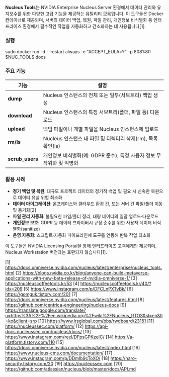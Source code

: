 **Nucleus Tools**는 NVIDIA Enterprise Nucleus Server 환경에서 데이터 관리와 유지보수를 위한 다양한 고급 기능을 제공하는 유틸리티 모음입니다. 이 도구들은 Docker 컨테이너로 제공되며, 서버의 데이터 백업, 복원, 파일 관리, 개인정보 비식별화 등 엔터프라이즈 환경에서 필수적인 작업을 자동화하고 간소화하는 데 사용됩니다[1].
### 실행 
sudo docker run -d --restart always -e "ACCEPT_EULA=Y" -p 8081:80 $NUC_TOOLS docs
### 주요 기능

| 기능 | 설명 |
|---|---|
| **dump** | Nucleus 인스턴스의 전체 또는 일부(서브트리) 백업 생성 |
| **download** | Nucleus 인스턴스의 특정 서브트리(폴더, 파일 등) 다운로드 |
| **upload** | 백업 파일이나 개별 파일을 Nucleus 인스턴스에 업로드 |
| **rm/ls** | Nucleus 인스턴스 내 파일 및 디렉터리 삭제(rm), 목록 확인(ls) |
| **scrub_users** | 개인정보 비식별화(예: GDPR 준수), 특정 사용자 정보 무작위화 및 익명화 |

### 활용 사례

- **정기 백업 및 복원**: 대규모 프로젝트 데이터의 정기적 백업 및 필요 시 신속한 복원으로 데이터 유실 위험 최소화
- **데이터 마이그레이션**: 온프레미스와 클라우드 환경 간, 또는 서버 간 파일/폴더 이동 및 동기화[2]
- **파일 관리 자동화**: 불필요한 파일/폴더 정리, 대량 데이터의 일괄 업로드·다운로드
- **개인정보 보호**: GDPR 등 데이터 프라이버시 규정 준수를 위한 사용자 데이터 비식별화(sanitize)
- **운영 자동화**: 스크립트·자동화 파이프라인에 도구를 연동해 반복 작업 최소화

이 도구들은 NVIDIA Licensing Portal을 통해 엔터프라이즈 고객에게만 제공되며, Nucleus Workstation 버전과는 호환되지 않습니다[1].

[1] https://docs.omniverse.nvidia.com/nucleus/latest/enterprise/nucleus_tools.html
[2] https://blogs.nvidia.co.kr/blog/anyone-can-build-metaverse-applications-with-new-beta-release-of-nvidia-omniverse-1/
[3] https://nucleuscoffeetools.kr/53
[4] https://nucleuscoffeetools.kr/40/?idx=209
[5] https://www.instagram.com/p/DFCLnPXTvBk/
[6] https://gomguk.tistory.com/201
[7] https://docs.omniverse.nvidia.com/nucleus/latest/features.html
[8] https://github.com/centrica-engineering/nucleus-docs
[9] https://translate.google.com/translate?u=https%3A%2F%2Fen.wikipedia.org%2Fwiki%2FNucleus_RTOS&sl=en&tl=ko&client=srp
[10] https://www.irsglobal.com/bbs/rwdboard/23151
[11] https://nucleussec.com/platform/
[12] https://api-docs.nucleussec.com/nucleus/docs/
[13] https://www.instagram.com/reel/DFpsGPKzeIC/
[14] https://a-platform.tistory.com/110
[15] https://docs.omniverse.nvidia.com/nucleus/latest/index.html
[16] https://www.nucleus-cms.com/documentation/
[17] https://www.instagram.com/p/DDmIb9cToXO/
[18] https://naro-security.tistory.com/20
[19] https://nucleussec.com
[20] https://github.com/atlassian/nucleus/blob/master/docs/API.md
